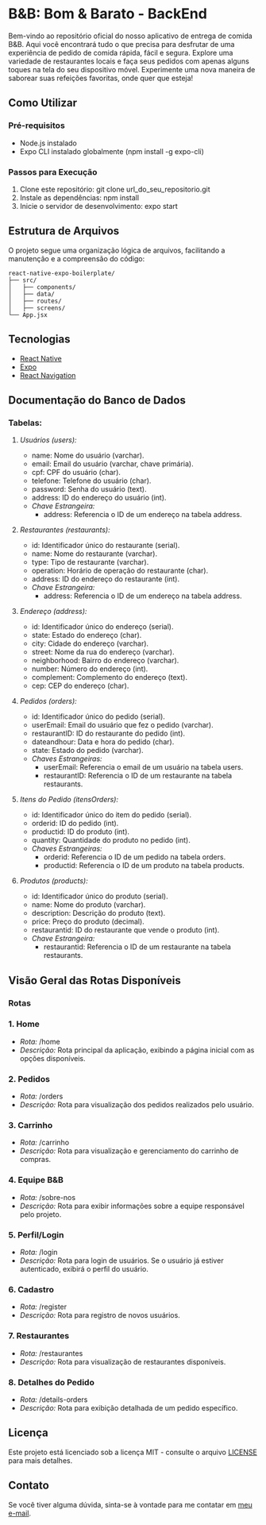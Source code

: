 # B&B: Bom & Barato - BackEnd

Bem-vindo ao repositório oficial do nosso aplicativo de entrega de comida B&B. Aqui você encontrará tudo o que precisa para desfrutar de uma experiência de pedido de comida rápida, fácil e segura. Explore uma variedade de restaurantes locais e faça seus pedidos com apenas alguns toques na tela do seu dispositivo móvel. Experimente uma nova maneira de saborear suas refeições favoritas, onde quer que esteja!

## Como Utilizar

### Pré-requisitos
- Node.js instalado
- Expo CLI instalado globalmente (npm install -g expo-cli)

### Passos para Execução
1. Clone este repositório: git clone url_do_seu_repositorio.git
2. Instale as dependências: npm install
3. Inicie o servidor de desenvolvimento: expo start

## Estrutura de Arquivos

O projeto segue uma organização lógica de arquivos, facilitando a manutenção e a compreensão do código:


```
react-native-expo-boilerplate/
├── src/
│   ├── components/
│   ├── data/
│   ├── routes/
│   ├── screens/
└── App.jsx
```


## Tecnologias

- [React Native](https://reactnative.dev/)
- [Expo](https://expo.dev/)
- [React Navigation](https://reactnavigation.org/)

## Documentação do Banco de Dados
### Tabelas:

1. *Usuários (users):*
   - name: Nome do usuário (varchar).
   - email: Email do usuário (varchar, chave primária).
   - cpf: CPF do usuário (char).
   - telefone: Telefone do usuário (char).
   - password: Senha do usuário (text).
   - address: ID do endereço do usuário (int).
   - *Chave Estrangeira:*
     - address: Referencia o ID de um endereço na tabela address.

2. *Restaurantes (restaurants):*
   - id: Identificador único do restaurante (serial).
   - name: Nome do restaurante (varchar).
   - type: Tipo de restaurante (varchar).
   - operation: Horário de operação do restaurante (char).
   - address: ID do endereço do restaurante (int).
   - *Chave Estrangeira:*
     - address: Referencia o ID de um endereço na tabela address.

3. *Endereço (address):*
   - id: Identificador único do endereço (serial).
   - state: Estado do endereço (char).
   - city: Cidade do endereço (varchar).
   - street: Nome da rua do endereço (varchar).
   - neighborhood: Bairro do endereço (varchar).
   - number: Número do endereço (int).
   - complement: Complemento do endereço (text).
   - cep: CEP do endereço (char).

4. *Pedidos (orders):*
   - id: Identificador único do pedido (serial).
   - userEmail: Email do usuário que fez o pedido (varchar).
   - restaurantID: ID do restaurante do pedido (int).
   - dateandhour: Data e hora do pedido (char).
   - state: Estado do pedido (varchar).
   - *Chaves Estrangeiras:*
     - userEmail: Referencia o email de um usuário na tabela users.
     - restaurantID: Referencia o ID de um restaurante na tabela restaurants.

5. *Itens do Pedido (itensOrders):*
   - id: Identificador único do item do pedido (serial).
   - orderid: ID do pedido (int).
   - productid: ID do produto (int).
   - quantity: Quantidade do produto no pedido (int).
   - *Chaves Estrangeiras:*
     - orderid: Referencia o ID de um pedido na tabela orders.
     - productid: Referencia o ID de um produto na tabela products.

6. *Produtos (products):*
   - id: Identificador único do produto (serial).
   - name: Nome do produto (varchar).
   - description: Descrição do produto (text).
   - price: Preço do produto (decimal).
   - restaurantid: ID do restaurante que vende o produto (int).
   - *Chave Estrangeira:*
     - restaurantid: Referencia o ID de um restaurante na tabela restaurants.
    
## Visão Geral das Rotas Disponíveis

### Rotas

### 1. Home

- *Rota:* /home
- *Descrição:* Rota principal da aplicação, exibindo a página inicial com as opções disponíveis.

### 2. Pedidos

- *Rota:* /orders
- *Descrição:* Rota para visualização dos pedidos realizados pelo usuário.

### 3. Carrinho

- *Rota:* /carrinho
- *Descrição:* Rota para visualização e gerenciamento do carrinho de compras.

### 4. Equipe B&B

- *Rota:* /sobre-nos
- *Descrição:* Rota para exibir informações sobre a equipe responsável pelo projeto.

### 5. Perfil/Login

- *Rota:* /login
- *Descrição:* Rota para login de usuários. Se o usuário já estiver autenticado, exibirá o perfil do usuário.

### 6. Cadastro

- *Rota:* /register
- *Descrição:* Rota para registro de novos usuários.

### 7. Restaurantes

- *Rota:* /restaurantes
- *Descrição:* Rota para visualização de restaurantes disponíveis.

### 8. Detalhes do Pedido

- *Rota:* /details-orders
- *Descrição:* Rota para exibição detalhada de um pedido específico.


## Licença

Este projeto está licenciado sob a licença MIT - consulte o arquivo [LICENSE](LICENSE) para mais detalhes.

## Contato

Se você tiver alguma dúvida, sinta-se à vontade para me contatar em [meu e-mail](mailto:pedrormont@gmail.com).
